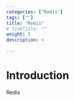 ```yaml
---
categories: ["Redis"] 
tags: [""] 
title: "Redis"
# linkTitle: ""
weight: 5
description: >
  
---
```


# Introduction
Redis
